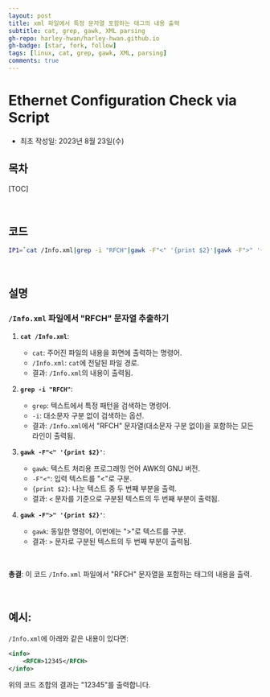 ```yaml
---
layout: post
title: xml 파일에서 특정 문자열 포함하는 태그의 내용 출력
subtitle: cat, grep, gawk, XML parsing
gh-repo: harley-hwan/harley-hwan.github.io
gh-badge: [star, fork, follow]
tags: [linux, cat, grep, gawk, XML, parsing]
comments: true
---
```



# Ethernet Configuration Check via Script

- 최초 작성일: 2023년 8월 23일(수)

## 목차

[TOC]

<br/>

## 코드

```bash
IP1=`cat /Info.xml|grep -i "RFCH"|gawk -F"<" '{print $2}'|gawk -F">" '{print $2}'`
```

<br/>

## 설명

### `/Info.xml` 파일에서 "RFCH" 문자열 추출하기

1. **`cat /Info.xml`**:
    - `cat`: 주어진 파일의 내용을 화면에 출력하는 명령어.
    - `/Info.xml`: `cat`에 전달된 파일 경로.
    - 결과: `/Info.xml`의 내용이 출력됨.

2. **`grep -i "RFCH"`**:
    - `grep`: 텍스트에서 특정 패턴을 검색하는 명령어.
    - `-i`: 대소문자 구분 없이 검색하는 옵션.
    - 결과: `/Info.xml`에서 "RFCH" 문자열(대소문자 구분 없이)을 포함하는 모든 라인이 출력됨.

3. **`gawk -F"<" '{print $2}'`**:
    - `gawk`: 텍스트 처리용 프로그래밍 언어 AWK의 GNU 버전.
    - `-F"<"`: 입력 텍스트를 "<"로 구분.
    - `{print $2}`: 나눈 텍스트 중 두 번째 부분을 출력.
    - 결과: `<` 문자를 기준으로 구분된 텍스트의 두 번째 부분이 출력됨.

4. **`gawk -F">" '{print $2}'`**:
    - `gawk`: 동일한 명령어, 이번에는 ">"로 텍스트를 구분.
    - 결과: `>` 문자로 구분된 텍스트의 두 번째 부분이 출력됨.

<br/>

**총결**: 이 코드 `/Info.xml` 파일에서 "RFCH" 문자열을 포함하는 태그의 내용을 출력.

<br/>

## 예시:

`/Info.xml`에 아래와 같은 내용이 있다면:

```xml
<info>
    <RFCH>12345</RFCH>
</info>
```

위의 코드 조합의 결과는 "12345"를 출력합니다.
